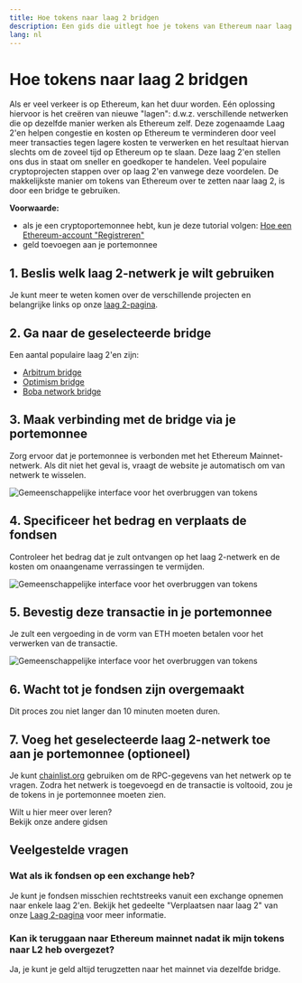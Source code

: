 ```yaml
---
title: Hoe tokens naar laag 2 bridgen
description: Een gids die uitlegt hoe je tokens van Ethereum naar laag 2 kunt overzetten met behulp van een bridge.
lang: nl
---
```


# Hoe tokens naar laag 2 bridgen

Als er veel verkeer is op Ethereum, kan het duur worden. Eén oplossing hiervoor is het creëren van nieuwe "lagen": d.w.z. verschillende netwerken die op dezelfde manier werken als Ethereum zelf. Deze zogenaamde Laag 2'en helpen congestie en kosten op Ethereum te verminderen door veel meer transacties tegen lagere kosten te verwerken en het resultaat hiervan slechts om de zoveel tijd op Ethereum op te slaan. Deze laag 2'en stellen ons dus in staat om sneller en goedkoper te handelen. Veel populaire cryptoprojecten stappen over op laag 2'en vanwege deze voordelen. De makkelijkste manier om tokens van Ethereum over te zetten naar laag 2, is door een bridge te gebruiken.

**Voorwaarde:**

- als je een cryptoportemonnee hebt, kun je deze tutorial volgen: [Hoe een Ethereum-account "Registreren"](/guides/how-to-create-an-ethereum-account/)
- geld toevoegen aan je portemonnee

## 1. Beslis welk laag 2-netwerk je wilt gebruiken

Je kunt meer te weten komen over de verschillende projecten en belangrijke links op onze [laag 2-pagina](/layer-2/).

## 2. Ga naar de geselecteerde bridge

Een aantal populaire laag 2'en zijn:

- [Arbitrum bridge](https://bridge.arbitrum.io/?l2ChainId=42161)
- [Optimism bridge](https://app.optimism.io/bridge/deposit)
- [Boba network bridge](https://gateway.boba.network/)

## 3. Maak verbinding met de bridge via je portemonnee

Zorg ervoor dat je portemonnee is verbonden met het Ethereum Mainnet-netwerk. Als dit niet het geval is, vraagt de website je automatisch om van netwerk te wisselen.

![Gemeenschappelijke interface voor het overbruggen van tokens](./bridge1.png)

## 4. Specificeer het bedrag en verplaats de fondsen

Controleer het bedrag dat je zult ontvangen op het laag 2-netwerk en de kosten om onaangename verrassingen te vermijden.

![Gemeenschappelijke interface voor het overbruggen van tokens](./bridge2.png)

## 5. Bevestig deze transactie in je portemonnee

Je zult een vergoeding in de vorm van ETH moeten betalen voor het verwerken van de transactie.

![Gemeenschappelijke interface voor het overbruggen van tokens](./bridge3.png)

## 6. Wacht tot je fondsen zijn overgemaakt

Dit proces zou niet langer dan 10 minuten moeten duren.

## 7. Voeg het geselecteerde laag 2-netwerk toe aan je portemonnee (optioneel)

Je kunt [chainlist.org](http://chainlist.org) gebruiken om de RPC-gegevens van het netwerk op te vragen. Zodra het netwerk is toegevoegd en de transactie is voltooid, zou je de tokens in je portemonnee moeten zien.
<br />

<InfoBanner shouldSpaceBetween emoji=":eyes:">
  <div>Wilt u hier meer over leren?</div>
  <ButtonLink href="/guides/">
    Bekijk onze andere gidsen
  </ButtonLink>
</InfoBanner>

## Veelgestelde vragen

### Wat als ik fondsen op een exchange heb?

Je kunt je fondsen misschien rechtstreeks vanuit een exchange opnemen naar enkele laag 2'en. Bekijk het gedeelte "Verplaatsen naar laag 2" van onze [Laag 2-pagina](/layer-2/) voor meer informatie.

### Kan ik teruggaan naar Ethereum mainnet nadat ik mijn tokens naar L2 heb overgezet?

Ja, je kunt je geld altijd terugzetten naar het mainnet via dezelfde bridge.
